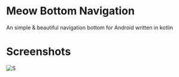 # Meow Bottom Navigation
An simple & beautiful navigation bottom for Android written in kotlin

# Screenshots
![S](https://github.com/shetmobile/MeowBottomNavigation/raw/master/resources/meow-bottom-navigation.gif)